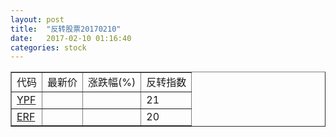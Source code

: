 ```yaml
---
layout: post
title:  "反转股票20170210"
date:   2017-02-10 01:16:40
categories: stock
---
```


<script type="text/javascript">
var stockList = []
stockList.push('gb_ypf');
stockList.push('gb_erf');
</script>

<table border="1">
 <tr>
 <td>代码</td>
  <td>最新价</td>
  <td>涨跌幅(%)</td>
 <td>反转指数</td>
</tr>
  <tr id="ypf"><td><a href="http://stock.finance.sina.com.cn/usstock/quotes/YPF.html" target="_blank">YPF</a></td><td></td><td></td><td>21</td></tr>
  <tr id="erf"><td><a href="http://stock.finance.sina.com.cn/usstock/quotes/ERF.html" target="_blank">ERF</a></td><td></td><td></td><td>20</td></tr>
</table>
